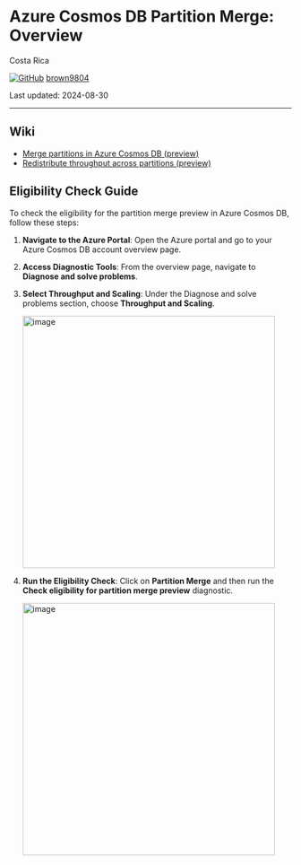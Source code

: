 # Azure Cosmos DB Partition Merge: Overview 

Costa Rica

[![GitHub](https://img.shields.io/badge/--181717?logo=github&logoColor=ffffff)](https://github.com/)
[brown9804](https://github.com/brown9804)

Last updated: 2024-08-30

----------

## Wiki 

- [Merge partitions in Azure Cosmos DB (preview)](https://learn.microsoft.com/en-us/azure/cosmos-db/merge?tabs=azure-powershell%2Cnosql)
- [Redistribute throughput across partitions (preview)](https://learn.microsoft.com/en-us/azure/cosmos-db/nosql/distribute-throughput-across-partitions?tabs=azure-powershell%2Cnosql)
  
## Eligibility Check Guide

To check the eligibility for the partition merge preview in Azure Cosmos DB, follow these steps:

1. **Navigate to the Azure Portal**: Open the Azure portal and go to your Azure Cosmos DB account overview page.
2. **Access Diagnostic Tools**: From the overview page, navigate to **Diagnose and solve problems**.
3. **Select Throughput and Scaling**: Under the Diagnose and solve problems section, choose **Throughput and Scaling**.

    <img width="450" alt="image" src="https://github.com/user-attachments/assets/e11dd2f4-5caa-4b9c-94ab-cec80345f0e1">

5. **Run the Eligibility Check**: Click on **Partition Merge** and then run the **Check eligibility for partition merge preview** diagnostic.

   <img width="450" alt="image" src="https://github.com/user-attachments/assets/93301f2d-bdab-4f02-a762-cedef8414a84">
   

